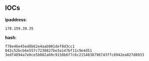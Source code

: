 
## IOCs

__ipaddress__:

```text
178.159.39.35
```
__hash__:

```text
f78e46e45ed8b62e4aab001def8d3cc1
042c52bcb6e557c7230827be3a147bf11c9e4d51
3edf4894a7e0ce5b082a69c9158b6f7c6c2154838798743ffc6942ea027d8933
```